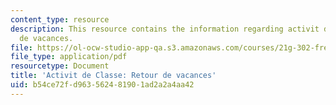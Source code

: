 ```yaml
---
content_type: resource
description: This resource contains the information regarding activit de Classe retour
  de vacances.
file: https://ol-ocw-studio-app-qa.s3.amazonaws.com/courses/21g-302-french-ii-fall-2004/b54ce72fd963562481901ad2a2a4aa42_MIT21G_302_F04_Classe_Z2.pdf
file_type: application/pdf
resourcetype: Document
title: 'Activit de Classe: Retour de vacances'
uid: b54ce72f-d963-5624-8190-1ad2a2a4aa42
---
```

